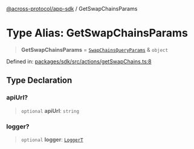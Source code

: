 [@across-protocol/app-sdk](../README.md) / GetSwapChainsParams

# Type Alias: GetSwapChainsParams

> **GetSwapChainsParams** = [`SwapChainsQueryParams`](SwapChainsQueryParams.md) & `object`

Defined in: [packages/sdk/src/actions/getSwapChains.ts:8](https://github.com/across-protocol/toolkit/blob/6b29eb5487c0ac0b498f1f420b1793303bd8b70a/packages/sdk/src/actions/getSwapChains.ts#L8)

## Type Declaration

### apiUrl?

> `optional` **apiUrl**: `string`

### logger?

> `optional` **logger**: [`LoggerT`](LoggerT.md)
